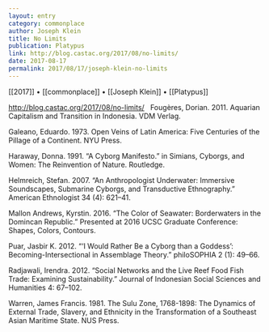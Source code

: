 ```yaml
---
layout: entry
category: commonplace
author: Joseph Klein
title: No Limits
publication: Platypus
link: http://blog.castac.org/2017/08/no-limits/
date: 2017-08-17
permalink: 2017/08/17/joseph-klein-no-limits
---
```


[[2017]] • [[commonplace]] • [[Joseph Klein]] • [[Platypus]]

http://blog.castac.org/2017/08/no-limits/
 
Fougères, Dorian. 2011. Aquarian Capitalism and Transition in Indonesia. VDM Verlag.

Galeano, Eduardo. 1973. Open Veins of Latin America: Five Centuries of the Pillage of a Continent. NYU Press.

Haraway, Donna. 1991. “A Cyborg Manifesto.” in Simians, Cyborgs, and Women: The Reinvention of Nature. Routledge.

Helmreich, Stefan. 2007. “An Anthropologist Underwater: Immersive Soundscapes, Submarine Cyborgs, and Transductive Ethnography.” American Ethnologist 34 (4): 621–41.

Mallon Andrews, Kyrstin. 2016. “The Color of Seawater: Borderwaters in the Domincan Republic.” Presented at 2016 UCSC Graduate Conference: Shapes, Colors, Contours.

Puar, Jasbir K. 2012. “‘I Would Rather Be a Cyborg than a Goddess’: Becoming-Intersectional in Assemblage Theory.” philoSOPHIA 2 (1): 49–66.

Radjawali, Irendra. 2012. “Social Networks and the Live Reef Food Fish Trade: Examining Sustainability.” Journal of Indonesian Social Sciences and Humanities 4: 67–102.

Warren, James Francis. 1981. The Sulu Zone, 1768-1898: The Dynamics of External Trade, Slavery, and Ethnicity in the Transformation of a Southeast Asian Maritime State. NUS Press.